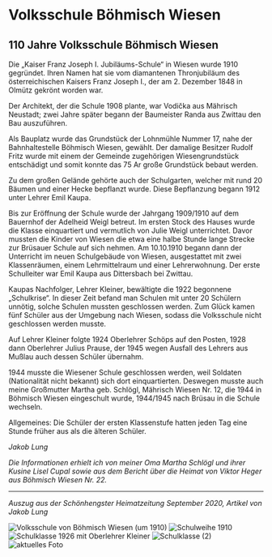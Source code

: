 # Volksschule Böhmisch Wiesen

## 110 Jahre Volksschule Böhmisch Wiesen

Die „Kaiser Franz Joseph I. Jubiläums-Schule“ in Wiesen wurde 1910 gegründet. Ihren Namen hat sie vom diamantenen Thronjubiläum des österreichischen Kaisers Franz Joseph I., der am 2. Dezember 1848 in Olmütz gekrönt worden war.

Der Architekt, der die Schule 1908 plante, war Vodička aus Mährisch Neustadt; zwei Jahre später begann der Baumeister Randa aus Zwittau den Bau auszuführen.

Als Bauplatz wurde das Grundstück der Lohnmühle Nummer 17, nahe der Bahnhaltestelle Böhmisch Wiesen, gewählt. Der damalige Besitzer Rudolf Fritz wurde mit einem der Gemeinde zugehörigen Wiesengrundstück entschädigt und somit konnte das 75 Ar große Grundstück bebaut werden.

Zu dem großen Gelände gehörte auch der Schulgarten, welcher mit rund 20 Bäumen und einer Hecke bepflanzt wurde. Diese Bepflanzung begann 1912 unter Lehrer Emil Kaupa.

Bis zur Eröffnung der Schule wurde der Jahrgang 1909/1910 auf dem Bauernhof der Adelheid Weigl betreut. Im ersten Stock des Hauses wurde die Klasse einquartiert und vermutlich von Julie Weigl unterrichtet. Davor mussten die Kinder von Wiesen die etwa eine halbe Stunde lange Strecke zur Brüsauer Schule auf sich nehmen. Am 10.10.1910 begann dann der Unterricht im neuen Schulgebäude von Wiesen, ausgestattet mit zwei Klassenräumen, einem Lehrmittelraum und einer Lehrerwohnung. Der erste Schulleiter war Emil Kaupa aus Dittersbach bei Zwittau.

Kaupas Nachfolger, Lehrer Kleiner, bewältigte die 1922 begonnene „Schulkrise“. In dieser Zeit befand man Schulen mit unter 20 Schülern unnötig, solche Schulen mussten geschlossen werden. Zum Glück kamen fünf Schüler aus der Umgebung nach Wiesen, sodass die Volksschule nicht geschlossen werden musste.

Auf Lehrer Kleiner folgte 1924 Oberlehrer Schöps auf den Posten, 1928 dann Oberlehrer Julius Prause, der 1945 wegen Ausfall des Lehrers aus Mußlau auch dessen Schüler übernahm.

1944 musste die Wiesener Schule geschlossen werden, weil Soldaten (Nationalität nicht bekannt) sich dort einquartierten. Deswegen musste auch meine Großmutter Martha geb. Schlögl, Mährisch Wiesen Nr. 12, die 1944 in Böhmisch Wiesen eingeschult wurde, 1944/1945 nach Brüsau in die Schule wechseln.

Allgemeines: Die Schüler der ersten Klassenstufe hatten jeden Tag eine Stunde früher aus als die älteren Schüler.

*Jakob Lung*

*Die Informationen erhielt ich von meiner Oma Martha Schlögl und ihrer Kusine Lisel Cupal sowie aus dem Bericht über die Heimat von Viktor Heger aus Böhmisch Wiesen Nr. 22.*

---

*Auszug aus der Schönhengster Heimatzeitung September 2020, Artikel von Jakob Lung*

![Volksschule von Böhmisch Wiesen (um 1910)](/volksschule/volksschule-auf-postkarte.png)
![Schulweihe 1910](/volksschule/schulweihe.JPG)
![Schulklasse 1926 mit Oberlehrer Kleiner](/volksschule/schulklasse-1.jpg)
![Schulklasse (2)](/volksschule/schulklasse-2.jpg)
![aktuelles Foto](/volksschule/aktuell.JPG)